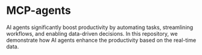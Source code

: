 # MCP-agents
AI agents significantly boost productivity by automating tasks, streamlining workflows, and enabling data-driven decisions. In this repository, we demonstrate how AI agents enhance the productivity based on the real-time data.
